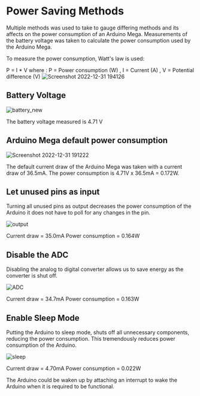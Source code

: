 # Power Saving Methods

Multiple methods was used to take to gauge differing methods and its affects on the power consumption of an Arduino Mega. Measurements of the battery voltage was taken to calculate the power consumption used by the Arduino Mega. 

To measure the power consumption, Watt's law is used:

P = I * V
where : P = Power consumption (W) , I = Current (A) , V = Potential difference (V) 
![Screenshot 2022-12-31 194126](https://user-images.githubusercontent.com/116183995/210135401-8d41a5eb-fdb1-4a07-884e-8d4c48dea51f.jpg)


## Battery Voltage
![battery_new](https://user-images.githubusercontent.com/116183995/210179098-12cda69c-6880-4285-84e5-f21646caab68.jpg)

The battery voltage measured is 4.71 V

## Arduino Mega default power consumption
![Screenshot 2022-12-31 191222](https://user-images.githubusercontent.com/116183995/210134622-ed59b388-d4a9-493c-9a34-4700417ec223.jpg)

The default current draw of the Arduino Mega was taken with a current draw of 36.5mA. 
The power consumption is 4.71V x 36.5mA = 0.172W.

## Let unused pins as input
Turning all unused pins as output decreases the power consumption of the Arduino it does not have to poll for any changes in the pin.

![output](https://user-images.githubusercontent.com/116183995/210134809-c2b145eb-a77a-473e-8ac1-15f909b3825a.jpg)

Current draw = 35.0mA
Power consumption = 0.164W

## Disable the ADC
Disabling the analog to digital converter allows us to save energy as the converter is shut off.

![ADC](https://user-images.githubusercontent.com/116183995/210135042-45e9a90d-aff4-427b-a8ae-c920a945af0c.jpg)

Current draw = 34.7mA
Power consumption = 0.163W

## Enable Sleep Mode
Putting the Arduino to sleep mode, shuts off all unnecessary components, reducing the power consumption. This tremendously reduces power consumption of the Arduino.

![sleep](https://user-images.githubusercontent.com/116183995/210135131-a8932493-9ce8-4cd2-b948-e4fdc3128778.jpg)

Current draw = 4.70mA
Power consumption = 0.022W

The Arduino could be waken up by attaching an interrupt to wake the Arduino when it is required to be functional.
